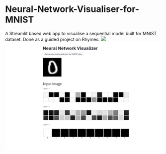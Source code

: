 # Neural-Network-Visualiser-for-MNIST
A Streamlit based web app to visualise a sequential model built for MNIST dataset.
Done as a guided project on Rhymes.
![](https://coursera.org/share/98c6b881a2dfbdd83ae24c242b810870)
![](https://raw.githubusercontent.com/Joyoshish/Neural-Network-Visualiser-for-MNIST/master/NN_Visualiser_Sample.png)
